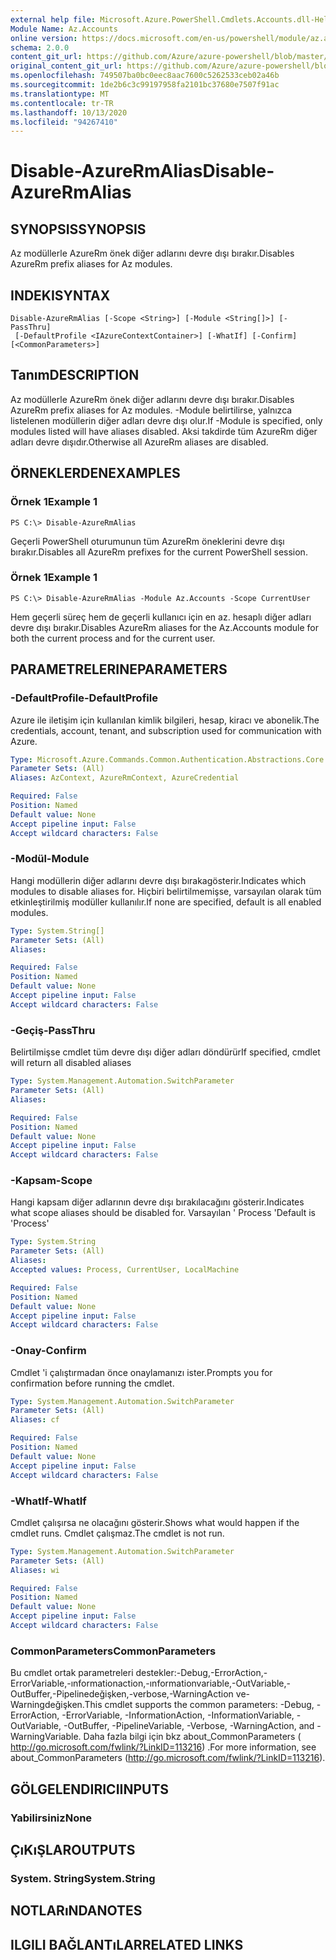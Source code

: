 ```yaml
---
external help file: Microsoft.Azure.PowerShell.Cmdlets.Accounts.dll-Help.xml
Module Name: Az.Accounts
online version: https://docs.microsoft.com/en-us/powershell/module/az.accounts/disable-azurermalias
schema: 2.0.0
content_git_url: https://github.com/Azure/azure-powershell/blob/master/src/Accounts/Accounts/help/Disable-AzureRmAlias.md
original_content_git_url: https://github.com/Azure/azure-powershell/blob/master/src/Accounts/Accounts/help/Disable-AzureRmAlias.md
ms.openlocfilehash: 749507ba0bc0eec8aac7600c5262533ceb02a46b
ms.sourcegitcommit: 1de2b6c3c99197958fa2101bc37680e7507f91ac
ms.translationtype: MT
ms.contentlocale: tr-TR
ms.lasthandoff: 10/13/2020
ms.locfileid: "94267410"
---
```

# <span data-ttu-id="8aff4-101">Disable-AzureRmAlias</span><span class="sxs-lookup"><span data-stu-id="8aff4-101">Disable-AzureRmAlias</span></span>

## <span data-ttu-id="8aff4-102">SYNOPSIS</span><span class="sxs-lookup"><span data-stu-id="8aff4-102">SYNOPSIS</span></span>
<span data-ttu-id="8aff4-103">Az modüllerle AzureRm önek diğer adlarını devre dışı bırakır.</span><span class="sxs-lookup"><span data-stu-id="8aff4-103">Disables AzureRm prefix aliases for Az modules.</span></span>

## <span data-ttu-id="8aff4-104">INDEKI</span><span class="sxs-lookup"><span data-stu-id="8aff4-104">SYNTAX</span></span>

```
Disable-AzureRmAlias [-Scope <String>] [-Module <String[]>] [-PassThru]
 [-DefaultProfile <IAzureContextContainer>] [-WhatIf] [-Confirm] [<CommonParameters>]
```

## <span data-ttu-id="8aff4-105">Tanım</span><span class="sxs-lookup"><span data-stu-id="8aff4-105">DESCRIPTION</span></span>
<span data-ttu-id="8aff4-106">Az modüllerle AzureRm önek diğer adlarını devre dışı bırakır.</span><span class="sxs-lookup"><span data-stu-id="8aff4-106">Disables AzureRm prefix aliases for Az modules.</span></span> <span data-ttu-id="8aff4-107">-Module belirtilirse, yalnızca listelenen modüllerin diğer adları devre dışı olur.</span><span class="sxs-lookup"><span data-stu-id="8aff4-107">If -Module is specified, only modules listed will have aliases disabled.</span></span> <span data-ttu-id="8aff4-108">Aksi takdirde tüm AzureRm diğer adları devre dışıdır.</span><span class="sxs-lookup"><span data-stu-id="8aff4-108">Otherwise all AzureRm aliases are disabled.</span></span>

## <span data-ttu-id="8aff4-109">ÖRNEKLERDEN</span><span class="sxs-lookup"><span data-stu-id="8aff4-109">EXAMPLES</span></span>

### <span data-ttu-id="8aff4-110">Örnek 1</span><span class="sxs-lookup"><span data-stu-id="8aff4-110">Example 1</span></span>
```
PS C:\> Disable-AzureRmAlias
```

<span data-ttu-id="8aff4-111">Geçerli PowerShell oturumunun tüm AzureRm öneklerini devre dışı bırakır.</span><span class="sxs-lookup"><span data-stu-id="8aff4-111">Disables all AzureRm prefixes for the current PowerShell session.</span></span>

### <span data-ttu-id="8aff4-112">Örnek 1</span><span class="sxs-lookup"><span data-stu-id="8aff4-112">Example 1</span></span>
```
PS C:\> Disable-AzureRmAlias -Module Az.Accounts -Scope CurrentUser
```

<span data-ttu-id="8aff4-113">Hem geçerli süreç hem de geçerli kullanıcı için en az. hesaplı diğer adları devre dışı bırakır.</span><span class="sxs-lookup"><span data-stu-id="8aff4-113">Disables AzureRm aliases for the Az.Accounts module for both the current process and for the current user.</span></span>

## <span data-ttu-id="8aff4-114">PARAMETRELERINE</span><span class="sxs-lookup"><span data-stu-id="8aff4-114">PARAMETERS</span></span>

### <span data-ttu-id="8aff4-115">-DefaultProfile</span><span class="sxs-lookup"><span data-stu-id="8aff4-115">-DefaultProfile</span></span>
<span data-ttu-id="8aff4-116">Azure ile iletişim için kullanılan kimlik bilgileri, hesap, kiracı ve abonelik.</span><span class="sxs-lookup"><span data-stu-id="8aff4-116">The credentials, account, tenant, and subscription used for communication with Azure.</span></span>

```yaml
Type: Microsoft.Azure.Commands.Common.Authentication.Abstractions.Core.IAzureContextContainer
Parameter Sets: (All)
Aliases: AzContext, AzureRmContext, AzureCredential

Required: False
Position: Named
Default value: None
Accept pipeline input: False
Accept wildcard characters: False
```

### <span data-ttu-id="8aff4-117">-Modül</span><span class="sxs-lookup"><span data-stu-id="8aff4-117">-Module</span></span>
<span data-ttu-id="8aff4-118">Hangi modüllerin diğer adlarını devre dışı bırakagösterir.</span><span class="sxs-lookup"><span data-stu-id="8aff4-118">Indicates which modules to disable aliases for.</span></span>
<span data-ttu-id="8aff4-119">Hiçbiri belirtilmemişse, varsayılan olarak tüm etkinleştirilmiş modüller kullanılır.</span><span class="sxs-lookup"><span data-stu-id="8aff4-119">If none are specified, default is all enabled modules.</span></span>

```yaml
Type: System.String[]
Parameter Sets: (All)
Aliases:

Required: False
Position: Named
Default value: None
Accept pipeline input: False
Accept wildcard characters: False
```

### <span data-ttu-id="8aff4-120">-Geçiş</span><span class="sxs-lookup"><span data-stu-id="8aff4-120">-PassThru</span></span>
<span data-ttu-id="8aff4-121">Belirtilmişse cmdlet tüm devre dışı diğer adları döndürür</span><span class="sxs-lookup"><span data-stu-id="8aff4-121">If specified, cmdlet will return all disabled aliases</span></span>

```yaml
Type: System.Management.Automation.SwitchParameter
Parameter Sets: (All)
Aliases:

Required: False
Position: Named
Default value: None
Accept pipeline input: False
Accept wildcard characters: False
```

### <span data-ttu-id="8aff4-122">-Kapsam</span><span class="sxs-lookup"><span data-stu-id="8aff4-122">-Scope</span></span>
<span data-ttu-id="8aff4-123">Hangi kapsam diğer adlarının devre dışı bırakılacağını gösterir.</span><span class="sxs-lookup"><span data-stu-id="8aff4-123">Indicates what scope aliases should be disabled for.</span></span> <span data-ttu-id="8aff4-124">Varsayılan ' Process '</span><span class="sxs-lookup"><span data-stu-id="8aff4-124">Default is 'Process'</span></span>

```yaml
Type: System.String
Parameter Sets: (All)
Aliases:
Accepted values: Process, CurrentUser, LocalMachine

Required: False
Position: Named
Default value: None
Accept pipeline input: False
Accept wildcard characters: False
```

### <span data-ttu-id="8aff4-125">-Onay</span><span class="sxs-lookup"><span data-stu-id="8aff4-125">-Confirm</span></span>
<span data-ttu-id="8aff4-126">Cmdlet 'i çalıştırmadan önce onaylamanızı ister.</span><span class="sxs-lookup"><span data-stu-id="8aff4-126">Prompts you for confirmation before running the cmdlet.</span></span>

```yaml
Type: System.Management.Automation.SwitchParameter
Parameter Sets: (All)
Aliases: cf

Required: False
Position: Named
Default value: None
Accept pipeline input: False
Accept wildcard characters: False
```

### <span data-ttu-id="8aff4-127">-WhatIf</span><span class="sxs-lookup"><span data-stu-id="8aff4-127">-WhatIf</span></span>
<span data-ttu-id="8aff4-128">Cmdlet çalışırsa ne olacağını gösterir.</span><span class="sxs-lookup"><span data-stu-id="8aff4-128">Shows what would happen if the cmdlet runs.</span></span>
<span data-ttu-id="8aff4-129">Cmdlet çalışmaz.</span><span class="sxs-lookup"><span data-stu-id="8aff4-129">The cmdlet is not run.</span></span>

```yaml
Type: System.Management.Automation.SwitchParameter
Parameter Sets: (All)
Aliases: wi

Required: False
Position: Named
Default value: None
Accept pipeline input: False
Accept wildcard characters: False
```

### <span data-ttu-id="8aff4-130">CommonParameters</span><span class="sxs-lookup"><span data-stu-id="8aff4-130">CommonParameters</span></span>
<span data-ttu-id="8aff4-131">Bu cmdlet ortak parametreleri destekler:-Debug,-ErrorAction,-ErrorVariable,-ınformationaction,-ınformationvariable,-OutVariable,-OutBuffer,-Pipelinedeğişken,-verbose,-WarningAction ve-Warningdeğişken.</span><span class="sxs-lookup"><span data-stu-id="8aff4-131">This cmdlet supports the common parameters: -Debug, -ErrorAction, -ErrorVariable, -InformationAction, -InformationVariable, -OutVariable, -OutBuffer, -PipelineVariable, -Verbose, -WarningAction, and -WarningVariable.</span></span> <span data-ttu-id="8aff4-132">Daha fazla bilgi için bkz about_CommonParameters ( http://go.microsoft.com/fwlink/?LinkID=113216) .</span><span class="sxs-lookup"><span data-stu-id="8aff4-132">For more information, see about_CommonParameters (http://go.microsoft.com/fwlink/?LinkID=113216).</span></span>

## <span data-ttu-id="8aff4-133">GÖLGELENDIRICI</span><span class="sxs-lookup"><span data-stu-id="8aff4-133">INPUTS</span></span>

### <span data-ttu-id="8aff4-134">Yabilirsiniz</span><span class="sxs-lookup"><span data-stu-id="8aff4-134">None</span></span>

## <span data-ttu-id="8aff4-135">ÇıKıŞLAR</span><span class="sxs-lookup"><span data-stu-id="8aff4-135">OUTPUTS</span></span>

### <span data-ttu-id="8aff4-136">System. String</span><span class="sxs-lookup"><span data-stu-id="8aff4-136">System.String</span></span>

## <span data-ttu-id="8aff4-137">NOTLARıNDA</span><span class="sxs-lookup"><span data-stu-id="8aff4-137">NOTES</span></span>

## <span data-ttu-id="8aff4-138">ILGILI BAĞLANTıLAR</span><span class="sxs-lookup"><span data-stu-id="8aff4-138">RELATED LINKS</span></span>
